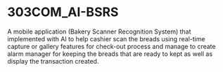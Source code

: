 # 303COM_AI-BSRS
A mobile application (Bakery Scanner Recognition System) that implemented with AI to help cashier scan the breads using real-time capture or gallery features for check-out process and manage to create alarm manager for keeping the breads that are ready to kept as well as display the transaction created.
